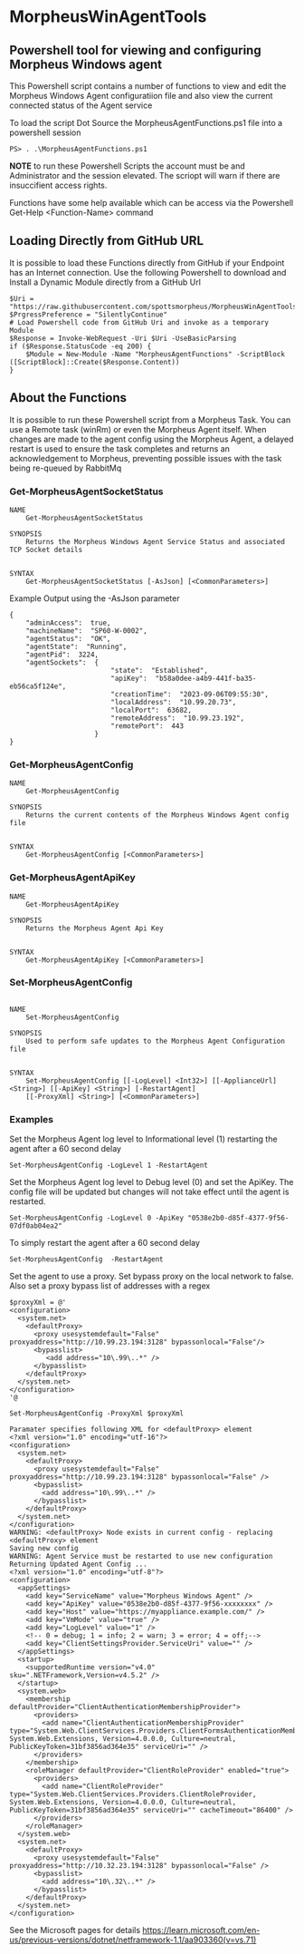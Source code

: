 # MorpheusWinAgentTools

## Powershell tool for viewing and configuring Morpheus Windows agent

This Powershell script contains a number of functions to view and edit the Morpheus Windows Agent configuratiion file and also view the current connected status of the Agent service

To load the script Dot Source the MorpheusAgentFunctions.ps1 file into a powershell session

```
PS> . .\MorpheusAgentFunctions.ps1
```

**NOTE** to run these Powershell Scripts the account must be and Administrator and the session elevated. The scriopt will warn if there are 
insuccifient access rights.

Functions have some help available which can be access via the Powershell Get-Help \<Function-Name\> command

## Loading Directly from GitHub URL

It is possible to load these Functions directly from GitHub if your Endpoint has an Internet connection. Use the following  Powershell to download and Install a Dynamic Module directly from a GitHub Url

```
$Uri = "https://raw.githubusercontent.com/spottsmorpheus/MorpheusWinAgentTools/main/src/MorpheusAgentFunctions.ps1"
$PrgressPreference = "SilentlyContinue"
# Load Powershell code from GitHub Uri and invoke as a temporary Module
$Response = Invoke-WebRequest -Uri $Uri -UseBasicParsing
if ($Response.StatusCode -eq 200) {
    $Module = New-Module -Name "MorpheusAgentFunctions" -ScriptBlock ([ScriptBlock]::Create($Response.Content))
}
```

## About the Functions

It is possible to run these Powershell script from a Morpheus Task. You can use a Remote task (winRm) or even the Morpheus Agent itself. When changes are made to the agent config using the Morpheus Agent, a delayed restart is used to ensure the task completes and returns an acknowledgement to Morpheus, preventing possible issues with the task being re-queued by RabbitMq

### Get-MorpheusAgentSocketStatus

```
NAME
    Get-MorpheusAgentSocketStatus

SYNOPSIS
    Returns the Morpheus Windows Agent Service Status and associated TCP Socket details


SYNTAX
    Get-MorpheusAgentSocketStatus [-AsJson] [<CommonParameters>]
```

Example Output using the -AsJson parameter

```
{
    "adminAccess":  true,
    "machineName":  "SP60-W-0002",
    "agentStatus":  "OK",
    "agentState":  "Running",
    "agentPid":  3224,
    "agentSockets":  {
                         "state":  "Established",
                         "apiKey":  "b58a0dee-a4b9-441f-ba35-eb56ca5f124e",
                         "creationTime":  "2023-09-06T09:55:30",
                         "localAddress":  "10.99.20.73",
                         "localPort":  63682,
                         "remoteAddress":  "10.99.23.192",
                         "remotePort":  443
                     }
}
```

### Get-MorpheusAgentConfig

```
NAME
    Get-MorpheusAgentConfig

SYNOPSIS
    Returns the current contents of the Morpheus Windows Agent config file


SYNTAX
    Get-MorpheusAgentConfig [<CommonParameters>]
```


### Get-MorpheusAgentApiKey

```
NAME
    Get-MorpheusAgentApiKey

SYNOPSIS
    Returns the Morpheus Agent Api Key


SYNTAX
    Get-MorpheusAgentApiKey [<CommonParameters>]
```

### Set-MorpheusAgentConfig

```

NAME
    Set-MorpheusAgentConfig

SYNOPSIS
    Used to perform safe updates to the Morpheus Agent Configuration file


SYNTAX
    Set-MorpheusAgentConfig [[-LogLevel] <Int32>] [[-ApplianceUrl] <String>] [[-ApiKey] <String>] [-RestartAgent]
    [[-ProxyXml] <String>] [<CommonParameters>]

```

### Examples

Set the Morpheus Agent log level to Informational level (1) restarting the agent after a 60 second delay

```
Set-MorpheusAgentConfig -LogLevel 1 -RestartAgent
```

Set the Morpheus Agent log level to Debug level (0) and set the ApiKey. The config file will be updated but changes will not take effect until the agent is restarted.

```
Set-MorpheusAgentConfig -LogLevel 0 -ApiKey "0538e2b0-d85f-4377-9f56-07df0ab04ea2"
```

To simply restart the agent after a 60 second delay

```
Set-MorpheusAgentConfig  -RestartAgent
```

Set the agent to use a proxy. Set bypass proxy on the local network to false. 
Also set a proxy bypass list of addresses with a regex

```
$proxyXml = @'
<configuration>
  <system.net>
    <defaultProxy>
      <proxy usesystemdefault="False" proxyaddress="http://10.99.23.194:3128" bypassonlocal="False"/>
      <bypasslist>
         <add address="10\.99\..*" />
      </bypasslist>
    </defaultProxy>
  </system.net>
</configuration>
'@

Set-MorpheusAgentConfig -ProxyXml $proxyXml

Paramater specifies following XML for <defaultProxy> element
<?xml version="1.0" encoding="utf-16"?>
<configuration>
  <system.net>
    <defaultProxy>
      <proxy usesystemdefault="False" proxyaddress="http://10.99.23.194:3128" bypassonlocal="False" />
      <bypasslist>
        <add address="10\.99\..*" />
      </bypasslist>
    </defaultProxy>
  </system.net>
</configuration>
WARNING: <defaultProxy> Node exists in current config - replacing <defaultProxy> element
Saving new config
WARNING: Agent Service must be restarted to use new configuration
Returning Updated Agent Config ...
<?xml version="1.0" encoding="utf-8"?>
<configuration>
  <appSettings>
    <add key="ServiceName" value="Morpheus Windows Agent" />
    <add key="ApiKey" value="0538e2b0-d85f-4377-9f56-xxxxxxxx" />
    <add key="Host" value="https://myappliance.example.com/" />
    <add key="VmMode" value="true" />
    <add key="LogLevel" value="1" />
    <!-- 0 = debug; 1 = info; 2 = warn; 3 = error; 4 = off;-->
    <add key="ClientSettingsProvider.ServiceUri" value="" />
  </appSettings>
  <startup>
    <supportedRuntime version="v4.0" sku=".NETFramework,Version=v4.5.2" />
  </startup>
  <system.web>
    <membership defaultProvider="ClientAuthenticationMembershipProvider">
      <providers>
        <add name="ClientAuthenticationMembershipProvider" type="System.Web.ClientServices.Providers.ClientFormsAuthenticationMembershipProvider, System.Web.Extensions, Version=4.0.0.0, Culture=neutral, PublicKeyToken=31bf3856ad364e35" serviceUri="" />
      </providers>
    </membership>
    <roleManager defaultProvider="ClientRoleProvider" enabled="true">
      <providers>
        <add name="ClientRoleProvider" type="System.Web.ClientServices.Providers.ClientRoleProvider, System.Web.Extensions, Version=4.0.0.0, Culture=neutral, PublicKeyToken=31bf3856ad364e35" serviceUri="" cacheTimeout="86400" />
      </providers>
    </roleManager>
  </system.web>
  <system.net>
    <defaultProxy>
      <proxy usesystemdefault="False" proxyaddress="http://10.32.23.194:3128" bypassonlocal="False" />
      <bypasslist>
        <add address="10\.32\..*" />
      </bypasslist>
    </defaultProxy>
  </system.net>
</configuration>
```

See the Microsoft pages for details https://learn.microsoft.com/en-us/previous-versions/dotnet/netframework-1.1/aa903360(v=vs.71)